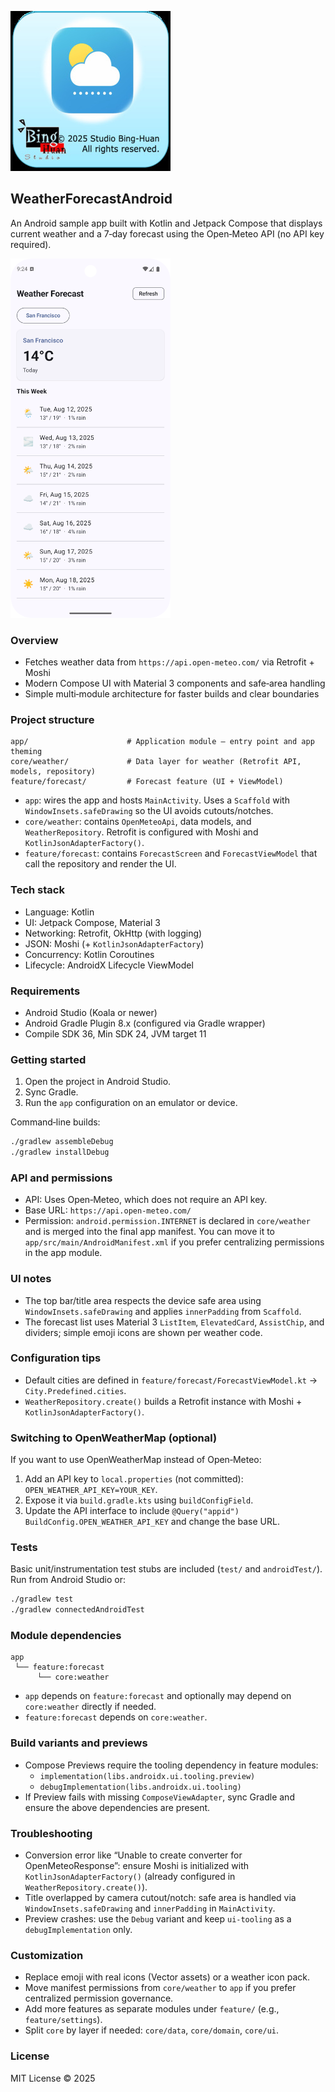 ![](README/icon-256.jpg)

## WeatherForecastAndroid

An Android sample app built with Kotlin and Jetpack Compose that displays current weather and a 7‑day forecast using the Open‑Meteo API (no API key required).

<img src="README/demo.png" alt="App demo" width="256">

### Overview
- Fetches weather data from `https://api.open-meteo.com/` via Retrofit + Moshi
- Modern Compose UI with Material 3 components and safe‑area handling
- Simple multi‑module architecture for faster builds and clear boundaries

### Project structure
```
app/                      # Application module – entry point and app theming
core/weather/             # Data layer for weather (Retrofit API, models, repository)
feature/forecast/         # Forecast feature (UI + ViewModel)
```
- `app`: wires the app and hosts `MainActivity`. Uses a `Scaffold` with `WindowInsets.safeDrawing` so the UI avoids cutouts/notches.
- `core/weather`: contains `OpenMeteoApi`, data models, and `WeatherRepository`. Retrofit is configured with Moshi and `KotlinJsonAdapterFactory()`.
- `feature/forecast`: contains `ForecastScreen` and `ForecastViewModel` that call the repository and render the UI.

### Tech stack
- Language: Kotlin
- UI: Jetpack Compose, Material 3
- Networking: Retrofit, OkHttp (with logging)
- JSON: Moshi (+ `KotlinJsonAdapterFactory`)
- Concurrency: Kotlin Coroutines
- Lifecycle: AndroidX Lifecycle ViewModel

### Requirements
- Android Studio (Koala or newer)
- Android Gradle Plugin 8.x (configured via Gradle wrapper)
- Compile SDK 36, Min SDK 24, JVM target 11

### Getting started
1. Open the project in Android Studio.
2. Sync Gradle.
3. Run the `app` configuration on an emulator or device.

Command‑line builds:
```bash
./gradlew assembleDebug
./gradlew installDebug
```

### API and permissions
- API: Uses Open‑Meteo, which does not require an API key.
- Base URL: `https://api.open-meteo.com/`
- Permission: `android.permission.INTERNET` is declared in `core/weather` and is merged into the final app manifest. You can move it to `app/src/main/AndroidManifest.xml` if you prefer centralizing permissions in the app module.

### UI notes
- The top bar/title area respects the device safe area using `WindowInsets.safeDrawing` and applies `innerPadding` from `Scaffold`.
- The forecast list uses Material 3 `ListItem`, `ElevatedCard`, `AssistChip`, and dividers; simple emoji icons are shown per weather code.

### Configuration tips
- Default cities are defined in `feature/forecast/ForecastViewModel.kt` → `City.Predefined.cities`.
- `WeatherRepository.create()` builds a Retrofit instance with Moshi + `KotlinJsonAdapterFactory()`.

### Switching to OpenWeatherMap (optional)
If you want to use OpenWeatherMap instead of Open‑Meteo:
1. Add an API key to `local.properties` (not committed): `OPEN_WEATHER_API_KEY=YOUR_KEY`.
2. Expose it via `build.gradle.kts` using `buildConfigField`.
3. Update the API interface to include `@Query("appid") BuildConfig.OPEN_WEATHER_API_KEY` and change the base URL.

### Tests
Basic unit/instrumentation test stubs are included (`test/` and `androidTest/`). Run from Android Studio or:
```bash
./gradlew test
./gradlew connectedAndroidTest
```

### Module dependencies
```
app
 └── feature:forecast
      └── core:weather
```
- `app` depends on `feature:forecast` and optionally may depend on `core:weather` directly if needed.
- `feature:forecast` depends on `core:weather`.

### Build variants and previews
- Compose Previews require the tooling dependency in feature modules:
  - `implementation(libs.androidx.ui.tooling.preview)`
  - `debugImplementation(libs.androidx.ui.tooling)`
- If Preview fails with missing `ComposeViewAdapter`, sync Gradle and ensure the above dependencies are present.

### Troubleshooting
- Conversion error like “Unable to create converter for OpenMeteoResponse”: ensure Moshi is initialized with `KotlinJsonAdapterFactory()` (already configured in `WeatherRepository.create()`).
- Title overlapped by camera cutout/notch: safe area is handled via `WindowInsets.safeDrawing` and `innerPadding` in `MainActivity`.
- Preview crashes: use the `Debug` variant and keep `ui-tooling` as a `debugImplementation` only.

### Customization
- Replace emoji with real icons (Vector assets) or a weather icon pack.
- Move manifest permissions from `core/weather` to `app` if you prefer centralized permission governance.
- Add more features as separate modules under `feature/` (e.g., `feature/settings`).
- Split `core` by layer if needed: `core/data`, `core/domain`, `core/ui`.

### License
MIT License © 2025


